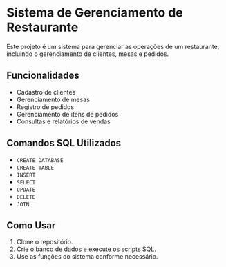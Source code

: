 # Sistema de Gerenciamento de Restaurante

Este projeto é um sistema para gerenciar as operações de um restaurante, incluindo o gerenciamento de clientes, mesas e pedidos.

## Funcionalidades

- Cadastro de clientes
- Gerenciamento de mesas
- Registro de pedidos
- Gerenciamento de itens de pedidos
- Consultas e relatórios de vendas

## Comandos SQL Utilizados

- `CREATE DATABASE`
- `CREATE TABLE`
- `INSERT`
- `SELECT`
- `UPDATE`
- `DELETE`
- `JOIN`

## Como Usar

1. Clone o repositório.
2. Crie o banco de dados e execute os scripts SQL.
3. Use as funções do sistema conforme necessário.
